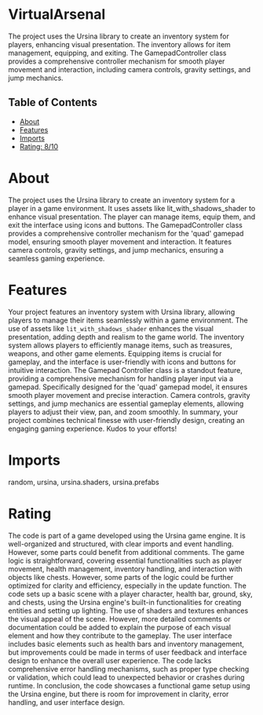 # VirtualArsenal

The project uses the Ursina library to create an inventory system for players, enhancing visual presentation. The inventory allows for item management, equipping, and exiting. The GamepadController class provides a comprehensive controller mechanism for smooth player movement and interaction, including camera controls, gravity settings, and jump mechanics.

## Table of Contents

- [About](#about)
- [Features](#features)
- [Imports](#Imports)
- [Rating: 8/10](#Rating)

# About

The project uses the Ursina library to create an inventory system for a player in a game environment. It uses assets like lit_with_shadows_shader to enhance visual presentation. The player can manage items, equip them, and exit the interface using icons and buttons. The GamepadController class provides a comprehensive controller mechanism for the 'quad' gamepad model, ensuring smooth player movement and interaction. It features camera controls, gravity settings, and jump mechanics, ensuring a seamless gaming experience.

# Features

Your project features an inventory system with Ursina library, allowing players to manage their items seamlessly within a game environment. The use of assets like `lit_with_shadows_shader` enhances the visual presentation, adding depth and realism to the game world. The inventory system allows players to efficiently manage items, such as treasures, weapons, and other game elements. Equipping items is crucial for gameplay, and the interface is user-friendly with icons and buttons for intuitive interaction.
The Gamepad Controller class is a standout feature, providing a comprehensive mechanism for handling player input via a gamepad. Specifically designed for the 'quad' gamepad model, it ensures smooth player movement and precise interaction. Camera controls, gravity settings, and jump mechanics are essential gameplay elements, allowing players to adjust their view, pan, and zoom smoothly.
In summary, your project combines technical finesse with user-friendly design, creating an engaging gaming experience. Kudos to your efforts!

# Imports

random, ursina, ursina.shaders, ursina.prefabs

# Rating

The code is part of a game developed using the Ursina game engine. It is well-organized and structured, with clear imports and event handling. However, some parts could benefit from additional comments. The game logic is straightforward, covering essential functionalities such as player movement, health management, inventory handling, and interaction with objects like chests. However, some parts of the logic could be further optimized for clarity and efficiency, especially in the update function.
The code sets up a basic scene with a player character, health bar, ground, sky, and chests, using the Ursina engine's built-in functionalities for creating entities and setting up lighting. The use of shaders and textures enhances the visual appeal of the scene. However, more detailed comments or documentation could be added to explain the purpose of each visual element and how they contribute to the gameplay.
The user interface includes basic elements such as health bars and inventory management, but improvements could be made in terms of user feedback and interface design to enhance the overall user experience. The code lacks comprehensive error handling mechanisms, such as proper type checking or validation, which could lead to unexpected behavior or crashes during runtime.
In conclusion, the code showcases a functional game setup using the Ursina engine, but there is room for improvement in clarity, error handling, and user interface design.
